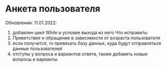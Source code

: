 # Анкета пользователя

Обновления:
11.01.2022:
  1) добавлен цикл While и условие выхода из него
 Что исправить:
  1) Приветствие и обращение в зависимости от возраста пользователя
  2) если получится, то привязать базу данных, куда будут отправляться данные пользователей
  3) отступы у вопроса и вариантов ответа, также добавить новые вопросы и варианты.
